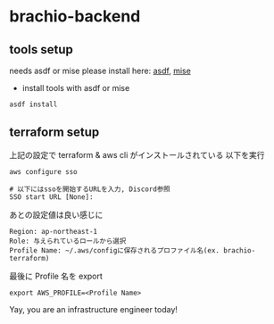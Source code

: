 # brachio-backend

## tools setup

needs asdf or mise
please install here: [asdf](https://asdf-vm.com/ja-jp/guide/getting-started.html), [mise](https://mise.jdx.dev/getting-started.html)

- install tools with asdf or mise

```bash
asdf install
```

## terraform setup

上記の設定で terraform & aws cli がインストールされている
以下を実行

```
aws configure sso
```

```
# 以下にはssoを開始するURLを入力, Discord参照
SSO start URL [None]:
```

あとの設定値は良い感じに

```
Region: ap-northeast-1
Role: 与えられているロールから選択
Profile Name: ~/.aws/configに保存されるプロファイル名(ex. brachio-terraform)
```

最後に Profile 名を export

```
export AWS_PROFILE=<Profile Name>
```

Yay, you are an infrastructure engineer today!
